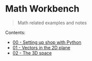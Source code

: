 # Math Workbench
> Math related examples and notes

Contents:
+ [00 - Setting up shop with Python](./00-setting-up-shop-with-python/README.md)
+ [01 - Vectors in the 2D plane](./01-vectors-in-the-2d-plane/README.md)
+ [02 - The 3D space](./02-the-3d-space/README.md)

